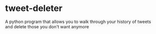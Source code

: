 # tweet-deleter
A python program that allows you to walk through your history of tweets and delete those you don't want anymore

